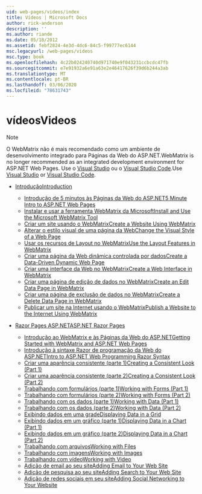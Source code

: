 ```yaml
---
uid: web-pages/videos/index
title: Vídeos | Microsoft Docs
author: rick-anderson
description: ''
ms.author: riande
ms.date: 05/18/2012
ms.assetid: febf2824-4e3d-4dc6-84c5-f99777ec6144
msc.legacyurl: /web-pages/videos
msc.type: book
ms.openlocfilehash: 4c22b024240740d971740e9f043231ccbcdc47fb
ms.sourcegitcommit: e7e91932a6e91a63e2e46417626f39d6b244a3ab
ms.translationtype: MT
ms.contentlocale: pt-BR
ms.lasthandoff: 03/06/2020
ms.locfileid: "78631743"
---
```

# <a name="videos"></a><span data-ttu-id="03c27-102">vídeos</span><span class="sxs-lookup"><span data-stu-id="03c27-102">Videos</span></span>

> [!NOTE] 
> <span data-ttu-id="03c27-103">O WebMatrix não é mais recomendado como um ambiente de desenvolvimento integrado para Páginas da Web do ASP.NET.</span><span class="sxs-lookup"><span data-stu-id="03c27-103">WebMatrix is no longer recommended as an integrated development environment for ASP.NET Web Pages.</span></span> <span data-ttu-id="03c27-104">Use o [Visual Studio](xref:aspnet/web-pages/overview/getting-started/program-asp-net-web-pages-in-visual-studio) ou o [Visual Studio Code](https://code.visualstudio.com/).</span><span class="sxs-lookup"><span data-stu-id="03c27-104">Use [Visual Studio](xref:aspnet/web-pages/overview/getting-started/program-asp-net-web-pages-in-visual-studio) or [Visual Studio Code](https://code.visualstudio.com/).</span></span>

- [<span data-ttu-id="03c27-105">Introdução</span><span class="sxs-lookup"><span data-stu-id="03c27-105">Introduction</span></span>](introduction/index.md)

    - [<span data-ttu-id="03c27-106">Introdução de 5 minutos às Páginas da Web do ASP.NET</span><span class="sxs-lookup"><span data-stu-id="03c27-106">5 Minute Intro to ASP.NET Web Pages</span></span>](introduction/5-minute-introduction-to-aspnet-web-pages.md)
    - [<span data-ttu-id="03c27-107">Instalar e usar a ferramenta WebMatrix da Microsoft</span><span class="sxs-lookup"><span data-stu-id="03c27-107">Install and Use the Microsoft WebMatrix Tool</span></span>](introduction/install-and-use-the-microsoft-webmatrix-tool.md)
    - [<span data-ttu-id="03c27-108">Criar um site usando o WebMatrix</span><span class="sxs-lookup"><span data-stu-id="03c27-108">Create a Website Using WebMatrix</span></span>](introduction/create-a-website-using-webmatrix.md)
    - [<span data-ttu-id="03c27-109">Alterar o estilo visual de uma página da Web</span><span class="sxs-lookup"><span data-stu-id="03c27-109">Change the Visual Style of a Web Page</span></span>](introduction/change-the-visual-style-of-a-web-page.md)
    - [<span data-ttu-id="03c27-110">Usar os recursos de Layout no WebMatrix</span><span class="sxs-lookup"><span data-stu-id="03c27-110">Use the Layout Features in WebMatrix</span></span>](introduction/use-the-layout-features-in-webmatrix.md)
    - [<span data-ttu-id="03c27-111">Criar uma página da Web dinâmica controlada por dados</span><span class="sxs-lookup"><span data-stu-id="03c27-111">Create a Data-Driven Dynamic Web Page</span></span>](introduction/create-a-data-driven-dynamic-web-page.md)
    - [<span data-ttu-id="03c27-112">Criar uma interface da Web no WebMatrix</span><span class="sxs-lookup"><span data-stu-id="03c27-112">Create a Web Interface in WebMatrix</span></span>](introduction/create-a-web-interface-in-webmatrix.md)
    - [<span data-ttu-id="03c27-113">Criar uma página de edição de dados no WebMatrix</span><span class="sxs-lookup"><span data-stu-id="03c27-113">Create an Edit Data Page in WebMatrix</span></span>](introduction/create-an-edit-data-page-in-webmatrix.md)
    - [<span data-ttu-id="03c27-114">Criar uma página de exclusão de dados no WebMatrix</span><span class="sxs-lookup"><span data-stu-id="03c27-114">Create a Delete Data Page in WebMatrix</span></span>](introduction/create-a-delete-data-page-in-webmatrix.md)
    - [<span data-ttu-id="03c27-115">Publicar um site na Internet usando o WebMatrix</span><span class="sxs-lookup"><span data-stu-id="03c27-115">Publish a Website to the Internet Using WebMatrix</span></span>](introduction/publish-a-website-to-the-internet-using-webmatrix.md)
- [<span data-ttu-id="03c27-116">Razor Pages ASP.NET</span><span class="sxs-lookup"><span data-stu-id="03c27-116">ASP.NET Razor Pages</span></span>](aspnet-razor-pages/index.md)

    - [<span data-ttu-id="03c27-117">Introdução ao WebMatrix e às Páginas da Web do ASP.NET</span><span class="sxs-lookup"><span data-stu-id="03c27-117">Getting Started with WebMatrix and ASP.NET Web Pages</span></span>](aspnet-razor-pages/getting-started-with-webmatrix-and-aspnet-web-pages.md)
    - [<span data-ttu-id="03c27-118">Introdução à sintaxe Razor de programação da Web do ASP.NET</span><span class="sxs-lookup"><span data-stu-id="03c27-118">Intro to ASP.NET Web Programming Razor Syntax</span></span>](aspnet-razor-pages/introduction-to-aspnet-web-programming-using-the-razor-syntax.md)
    - [<span data-ttu-id="03c27-119">Criar uma aparência consistente (parte 1)</span><span class="sxs-lookup"><span data-stu-id="03c27-119">Creating a Consistent Look (Part 1)</span></span>](aspnet-razor-pages/creating-a-consistent-look-part-1.md)
    - [<span data-ttu-id="03c27-120">Criar uma aparência consistente (parte 2)</span><span class="sxs-lookup"><span data-stu-id="03c27-120">Creating a Consistent Look (Part 2)</span></span>](aspnet-razor-pages/creating-a-consistent-look-part-2.md)
    - [<span data-ttu-id="03c27-121">Trabalhando com formulários (parte 1)</span><span class="sxs-lookup"><span data-stu-id="03c27-121">Working with Forms (Part 1)</span></span>](aspnet-razor-pages/working-with-forms-part-1.md)
    - [<span data-ttu-id="03c27-122">Trabalhando com formulários (parte 2)</span><span class="sxs-lookup"><span data-stu-id="03c27-122">Working with Forms (Part 2)</span></span>](aspnet-razor-pages/working-with-forms-part-2.md)
    - [<span data-ttu-id="03c27-123">Trabalhando com os dados (parte 1)</span><span class="sxs-lookup"><span data-stu-id="03c27-123">Working with Data (Part 1)</span></span>](aspnet-razor-pages/working-with-data-part-1.md)
    - [<span data-ttu-id="03c27-124">Trabalhando com os dados (parte 2)</span><span class="sxs-lookup"><span data-stu-id="03c27-124">Working with Data (Part 2)</span></span>](aspnet-razor-pages/working-with-data-part-2.md)
    - [<span data-ttu-id="03c27-125">Exibindo dados em uma grade</span><span class="sxs-lookup"><span data-stu-id="03c27-125">Displaying Data in a Grid</span></span>](aspnet-razor-pages/displaying-data-in-a-grid.md)
    - [<span data-ttu-id="03c27-126">Exibindo dados em um gráfico (parte 1)</span><span class="sxs-lookup"><span data-stu-id="03c27-126">Displaying Data in a Chart (Part 1)</span></span>](aspnet-razor-pages/displaying-data-in-a-chart-part-1.md)
    - [<span data-ttu-id="03c27-127">Exibindo dados em um gráfico (parte 2)</span><span class="sxs-lookup"><span data-stu-id="03c27-127">Displaying Data in a Chart (Part 2)</span></span>](aspnet-razor-pages/displaying-data-in-a-chart-part-2.md)
    - [<span data-ttu-id="03c27-128">Trabalhando com arquivos</span><span class="sxs-lookup"><span data-stu-id="03c27-128">Working with Files</span></span>](aspnet-razor-pages/working-with-files.md)
    - [<span data-ttu-id="03c27-129">Trabalhando com imagens</span><span class="sxs-lookup"><span data-stu-id="03c27-129">Working with Images</span></span>](aspnet-razor-pages/working-with-images.md)
    - [<span data-ttu-id="03c27-130">Trabalhando com vídeo</span><span class="sxs-lookup"><span data-stu-id="03c27-130">Working with Video</span></span>](aspnet-razor-pages/working-with-video.md)
    - [<span data-ttu-id="03c27-131">Adição de email ao seu site</span><span class="sxs-lookup"><span data-stu-id="03c27-131">Adding Email to Your Web Site</span></span>](aspnet-razor-pages/adding-email-to-your-web-site.md)
    - [<span data-ttu-id="03c27-132">Adição de pesquisa ao seu site</span><span class="sxs-lookup"><span data-stu-id="03c27-132">Adding Search to Your Web Site</span></span>](aspnet-razor-pages/adding-search-to-your-web-site.md)
    - [<span data-ttu-id="03c27-133">Adição de redes sociais em seu site</span><span class="sxs-lookup"><span data-stu-id="03c27-133">Adding Social Networking to Your Website</span></span>](aspnet-razor-pages/adding-social-networking-to-your-website.md)
